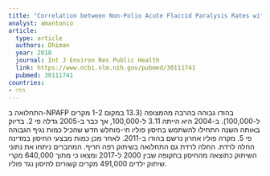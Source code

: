 ```yaml
---
title: "Correlation between Non-Polio Acute Flaccid Paralysis Rates with Pulse Polio Frequency in India"
analyst: amantonio
article:
  type: article
  authors: Dhiman
  year: 2018
  journal: Int J Environ Res Public Health
  link: https://www.ncbi.nlm.nih.gov/pubmed/30111741
  pubmed: 30111741
countries:
- הודו
---
```


התחלואה ב-NPAFP בהודו גבוהה בהרבה מהמצופה (13.3 במקום 1-2 מקרים ל-100,000). ב-2004 היא הייתה 3.11 ל-100,000, אך כבר ב-2005 גדלה פי 2. בדיוק באותה השנה התחילו להשתמש בחיסון פוליו חי-מוחלש חדש שהכיל כמות נגיף הגבוהה פי 5.
מקרה פוליו אחרון נרשם בהודו ב-2011. לאחר מכן כמות מבצעי החיסון במדינה החלה לרדת. החלה לרדת גם התחלואה בשיתוק רפה חריף.
המחברים ניתחו את נתוני השיתוק כתוצאה מהחיסון בתקופה שבין 2000 ל-2017 ומצאו כי מתוך 640,000 מקרי שיתוק ילדים 491,000 מקרים קשורים לחיסון נגד פוליו.
